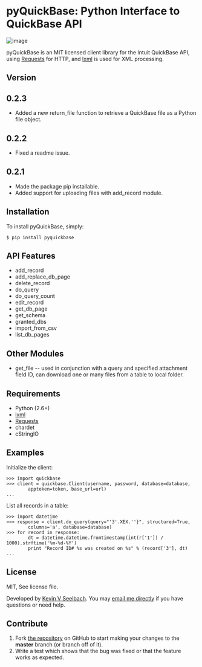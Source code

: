 pyQuickBase: Python Interface to QuickBase API
==============================================

![image](https://badge.fury.io/py/pyquickbase.png%0A%20:target:%20http://badge.fury.io/py/pyquickbase)

pyQuickBase is an MIT licensed client library for the Intuit QuickBase
API, using [Requests](http://docs.python-requests.org/en/latest/) for
HTTP, and [lxml](http://lxml.de/) is used for XML processing.

Version
-------

0.2.3
-----

-   Added a new return\_file function to retrieve a QuickBase file as a
    Python file object.

0.2.2
-----

-   Fixed a readme issue.

0.2.1
-----

-   Made the package pip installable.
-   Added support for uploading files with add\_record module.

Installation
------------

To install pyQuickBase, simply:

~~~~ {.sourceCode .bash}
$ pip install pyquickbase
~~~~

API Features
------------

-   add\_record
-   add\_replace\_db\_page
-   delete\_record
-   do\_query
-   do\_query\_count
-   edit\_record
-   get\_db\_page
-   get\_schema
-   granted\_dbs
-   import\_from\_csv
-   list\_db\_pages

Other Modules
-------------

-   get\_file -- used in conjunction with a query and specified
    attachment field ID, can download one or many files from a table to
    local folder.

Requirements
------------

-   Python (2.6+)
-   [lxml](http://lxml.de/)
-   [Requests](http://docs.python-requests.org/en/latest/)
-   chardet
-   cStringIO

Examples
--------

Initialize the client:

~~~~ {.sourceCode .pycon}
>>> import quickbase
>>> client = quickbase.Client(username, password, database=database,
        apptoken=token, base_url=url)
...
~~~~

List all records in a table:

~~~~ {.sourceCode .pycon}
>>> import datetime
>>> response = client.do_query(query="'3'.XEX.''}", structured=True,
        columns='a', database=database)
>>> for record in response:
        dt = datetime.datetime.fromtimestamp(int(r['1']) / 1000).strftime('%m-%d-%Y')
        print "Record ID# %s was created on %s" % (record['3'], dt)
...
~~~~

License
-------

MIT, See license file.

Developed by [Kevin V Seelbach](http://www.kevinseelbach.com). You may
[email me directly](kevin.seelbach@gmail.com) if you have questions or
need help.

Contribute
----------

1.  Fork [the repository](http://github.com/kevinseelbach/pyQuickBase)
    on GitHub to start making your changes to the **master** branch (or
    branch off of it).
2.  Write a test which shows that the bug was fixed or that the feature
    works as expected.

